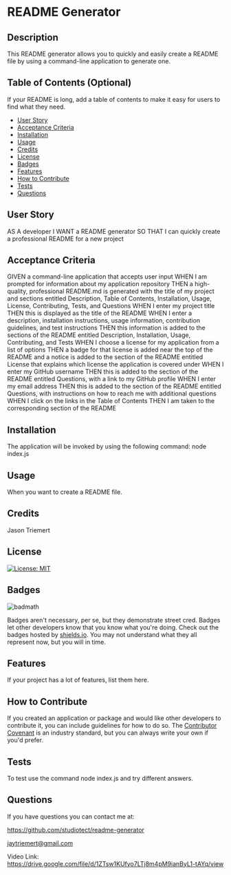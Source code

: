 # README Generator

  ## Description
  This README generator allows you to quickly and easily create a README file by using a command-line application to generate one. 
  
  ## Table of Contents (Optional)
  
  If your README is long, add a table of contents to make it easy for users to find what they need.
  
  - [User Story](#user-story)
  - [Acceptance Criteria](#acceptance-criteria)
  - [Installation](#installation)
  - [Usage](#usage)
  - [Credits](#credits)
  - [License](#license)
  - [Badges](#badges)
  - [Features](#features)
  - [How to Contribute](#how-to-contribute)
  - [Tests](#tests)
  - [Questions](#questions)
  
  ## User Story

  AS A developer
  I WANT a README generator
  SO THAT I can quickly create a professional README for a new project

  ## Acceptance Criteria

  GIVEN a command-line application that accepts user input
  WHEN I am prompted for information about my application repository
  THEN a high-quality, professional README.md is generated with the title of my project and sections entitled Description, Table of Contents, Installation, Usage, License, Contributing, Tests, and Questions
  WHEN I enter my project title
  THEN this is displayed as the title of the README
  WHEN I enter a description, installation instructions, usage information, contribution guidelines, and test instructions
  THEN this information is added to the sections of the README entitled Description, Installation, Usage, Contributing, and Tests
  WHEN I choose a license for my application from a list of options
  THEN a badge for that license is added near the top of the README and a notice is added to the section of the README entitled License that explains which license the application is covered under
  WHEN I enter my GitHub username
  THEN this is added to the section of the README entitled Questions, with a link to my GitHub profile
  WHEN I enter my email address
  THEN this is added to the section of the README entitled Questions, with instructions on how to reach me with additional questions
  WHEN I click on the links in the Table of Contents
  THEN I am taken to the corresponding section of the README

  ## Installation
  
  The application will be invoked by using the following command: node index.js
  
  ## Usage
  
  When you want to create a README file.

  ## Credits
  
  Jason Triemert
  
  ## License
  
  [![License: MIT](https://img.shields.io/badge/License-MIT-yellow.svg)](https://opensource.org/licenses/MIT)

  ## Badges
  
  ![badmath](https://img.shields.io/github/languages/top/lernantino/badmath)
  
  Badges aren't necessary, per se, but they demonstrate street cred. Badges let other developers know that you know what you're doing. Check out the badges hosted by [shields.io](https://shields.io/). You may not understand what they all represent now, but you will in time.
  
  ## Features
  
  If your project has a lot of features, list them here.
  
  ## How to Contribute
  
  If you created an application or package and would like other developers to contribute it, you can include guidelines for how to do so. The [Contributor Covenant](https://www.contributor-covenant.org/) is an industry standard, but you can always write your own if you'd prefer.
  
  ## Tests
  
  To test use the command node index.js and try different answers.

  ## Questions

  If you have questions you can contact me at:

  https://github.com/studiotect/readme-generator 
  
  jaytriemert@gmail.com

  Video Link: https://drive.google.com/file/d/1ZTsw1KUfyo7LTj8m4pM9ianByL1-tAYq/view
  
  
